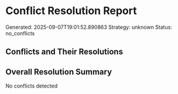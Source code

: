 # Conflict Resolution Report

Generated: 2025-09-07T19:01:52.890863
Strategy: unknown
Status: no_conflicts

## Conflicts and Their Resolutions


## Overall Resolution Summary

No conflicts detected